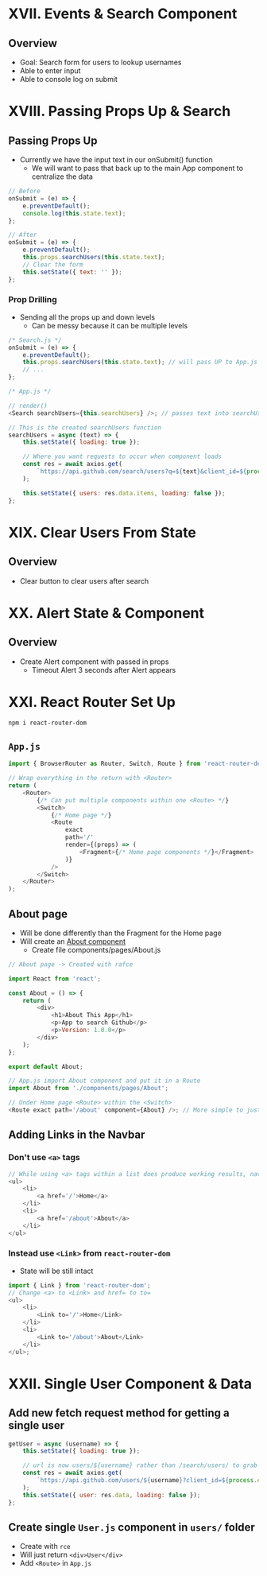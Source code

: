 # XVII. Events & Search Component

## Overview

-   Goal: Search form for users to lookup usernames
-   Able to enter input
-   Able to console log on submit

# XVIII. Passing Props Up & Search

## Passing Props Up

-   Currently we have the input text in our onSubmit() function
    -   We will want to pass that back up to the main App component to centralize the data

```javascript
// Before
onSubmit = (e) => {
    e.preventDefault();
    console.log(this.state.text);
};

// After
onSubmit = (e) => {
    e.preventDefault();
    this.props.searchUsers(this.state.text);
    // Clear the form
    this.setState({ text: '' });
};
```

### Prop Drilling

-   Sending all the props up and down levels
    -   Can be messy because it can be multiple levels

```javascript
/* Search.js */
onSubmit = (e) => {
    e.preventDefault();
    this.props.searchUsers(this.state.text); // will pass UP to App.js
    // ...
};

/* App.js */

// render()
<Search searchUsers={this.searchUsers} />; // passes text into searchUsers function

// This is the created searchUsers function
searchUsers = async (text) => {
    this.setState({ loading: true });

    // Where you want requests to occur when component loads
    const res = await axios.get(
        `https://api.github.com/search/users?q=${text}&client_id=${process.env.REACT_APP_GITHUB_CLIENT_ID}&client_secret=${process.env.REACT_APP_GITHUB_CLIENT_SECRET}`
    );

    this.setState({ users: res.data.items, loading: false });
};
```

# XIX. Clear Users From State

## Overview

-   Clear button to clear users after search

# XX. Alert State & Component

## Overview

-   Create Alert component with passed in props
    -   Timeout Alert 3 seconds after Alert appears

# XXI. React Router Set Up

`npm i react-router-dom`

## `App.js`

```javascript
import { BrowserRouter as Router, Switch, Route } from 'react-router-dom';

// Wrap everything in the return with <Router>
return (
    <Router>
        {/* Can put multiple components within one <Route> */}
        <Switch>
            {/* Home page */}
            <Route
                exact
                path='/'
                render={(props) => (
                    <Fragment>{/* Home page components */}</Fragment>
                )}
            />
        </Switch>
    </Router>
);
```

## About page

-   Will be done differently than the Fragment for the Home page
-   Will create an <u>About component</u>
    -   Create file components/pages/About.js

```javascript
// About page -> Created with rafce

import React from 'react';

const About = () => {
    return (
        <div>
            <h1>About This App</h1>
            <p>App to search Github</p>
            <p>Version: 1.0.0</p>
        </div>
    );
};

export default About;

// App.js import About component and put it in a Route
import About from './components/pages/About';

// Under Home page <Route> within the <Switch>
<Route exact path='/about' component={About} />; // More simple to just point to the About component
```

## Adding Links in the Navbar

### Don't use `<a>` tags

```javascript
// While using <a> tags within a list does produce working results, navigating back and forth from these <a> tag links loses the state
<ul>
    <li>
        <a href='/'>Home</a>
    </li>
    <li>
        <a href='/about'>About</a>
    </li>
</ul>
```

### Instead use `<Link>` from `react-router-dom`

-   State will be still intact

```javascript
import { Link } from 'react-router-dom';
// Change <a> to <Link> and href= to to=
<ul>
    <li>
        <Link to='/'>Home</Link>
    </li>
    <li>
        <Link to='/about'>About</Link>
    </li>
</ul>;
```

# XXII. Single User Component & Data

## Add new fetch request method for getting a single user

```javascript
getUser = async (username) => {
    this.setState({ loading: true });

    // url is now users/${username} rather than /search/users/ to grab the data from one user
    const res = await axios.get(
        `https://api.github.com/users/${username}?client_id=${process.env.REACT_APP_GITHUB_CLIENT_ID}&client_secret=${process.env.REACT_APP_GITHUB_CLIENT_SECRET}`
    );
    this.setState({ user: res.data, loading: false });
};
```

## Create single `User.js` component in `users/` folder

-   Create with `rce`
-   Will just return `<div>User</div>`
-   Add `<Route>` in `App.js`
